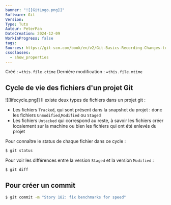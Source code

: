 ```yaml
---
banner: "![[GitLogo.png]]"
Software: Git
Version: 
Type: Tuto
Auteur: PeterPan
DateCreation: 2024-12-09
WorkInProgress: false
tags: 
Sources: https://git-scm.com/book/en/v2/Git-Basics-Recording-Changes-to-the-Repository
cssclasses:
  - show_properties
---
```

Créé : `=this.file.ctime`
Dernière modification : `=this.file.mtime`

## Cycle de vie des fichiers d'un projet Git

![[lifecycle.png]]
Il existe deux types de fichiers dans un projet git :
- Les fichiers `Tracked`, qui sont présent dans la snapshot du projet : donc les fichiers `Unmodified`,`Modified` ou `Staged`
- Les fichiers `Untacked` qui correspond au reste, à savoir les fichiers créer localement sur la machine ou bien les fichiers qui ont été enlevés du projet

Pour connaître le status de chaque fichier dans ce cycle :

```bash
$ git status
```

Pour voir les différences entre la version `Staged` et la version `Modified` :

```bash
$ git diff
```

## Pour créer un commit

```bash
$ git commit -m "Story 182: fix benchmarks for speed"
```

